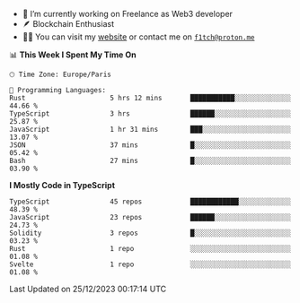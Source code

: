 - 🔭 I’m currently working on Freelance as Web3 developer
- 🪶 Blockchain Enthusiast
- 👨‍💻 You can visit my [website](https://f1tch.xyz) or contact me on [`f1tch@proton.me`](mailto:f1tch@proton.me)

<!--START_SECTION:waka-->
📊 **This Week I Spent My Time On** 

```text
🕑︎ Time Zone: Europe/Paris

💬 Programming Languages: 
Rust                     5 hrs 12 mins       ███████████░░░░░░░░░░░░░░   44.66 % 
TypeScript               3 hrs               ██████░░░░░░░░░░░░░░░░░░░   25.87 % 
JavaScript               1 hr 31 mins        ███░░░░░░░░░░░░░░░░░░░░░░   13.07 % 
JSON                     37 mins             █░░░░░░░░░░░░░░░░░░░░░░░░   05.42 % 
Bash                     27 mins             █░░░░░░░░░░░░░░░░░░░░░░░░   03.90 % 
```

**I Mostly Code in TypeScript** 

```text
TypeScript               45 repos            ████████████░░░░░░░░░░░░░   48.39 % 
JavaScript               23 repos            ██████░░░░░░░░░░░░░░░░░░░   24.73 % 
Solidity                 3 repos             █░░░░░░░░░░░░░░░░░░░░░░░░   03.23 % 
Rust                     1 repo              ░░░░░░░░░░░░░░░░░░░░░░░░░   01.08 % 
Svelte                   1 repo              ░░░░░░░░░░░░░░░░░░░░░░░░░   01.08 % 
```




 Last Updated on 25/12/2023 00:17:14 UTC
<!--END_SECTION:waka-->
